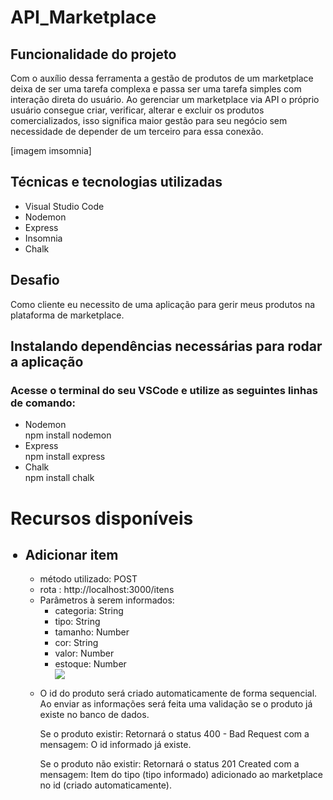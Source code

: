 # API_Marketplace

<h2>Funcionalidade do projeto</h2>

<p>Com o auxílio dessa ferramenta a gestão de produtos de um marketplace deixa de ser uma  tarefa complexa e passa ser uma tarefa simples com interação direta do usuário.
Ao gerenciar um marketplace via API o próprio usuário consegue criar, verificar, alterar e excluir os produtos comercializados, isso significa maior gestão para seu
negócio sem necessidade de depender de um terceiro para essa conexão.</p>

[imagem imsomnia]


<h2>Técnicas e tecnologias utilizadas</h2>

<ul>
<li> Visual Studio Code </li>
<li> Nodemon </li>
<li> Express </li>
<li> Insomnia </li>
<li> Chalk </li>
</ul>

<h2>Desafio</h2>

<p>Como cliente eu necessito de uma aplicação para gerir meus produtos na plataforma de marketplace.</p>

<h2> Instalando dependências necessárias para rodar a aplicação </h2>
<h3>Acesse o terminal do seu VSCode e utilize as seguintes linhas de comando: </h3>

<ul>
<li> Nodemon</li>
             npm install nodemon
<li> Express </li>
           npm install express
<li> Chalk </li>
        npm install chalk
</ul>

<h1>Recursos disponíveis</h1>
<ul>
<h2><li> Adicionar item </h2>
   <ul> <li>método utilizado: POST</li>
        <li>rota : http://localhost:3000/itens</li>
        <li> Parâmetros à serem informados:
        <ul>    
                <li>categoria: String</li>
                <li>tipo: String</li>
                <li>tamanho: Number</li>
                <li>cor: String</li>
                <li>valor: Number</li>
                <li>estoque: Number</li>
 <img src=https://user-images.githubusercontent.com/109998315/187091063-5a91678c-52af-4c74-8d3d-743ddb1309d1.png>
        </ul>
        <li>
        <p> O id do produto será criado automaticamente de forma sequencial.
Ao enviar as informações será feita uma validação se o produto já existe no banco de dados.

Se o produto existir: Retornará o status 400 - Bad Request com a mensagem: O id informado já existe.

Se o produto não existir: Retornará o status 201 Created com a mensagem: Item do tipo (tipo informado) adicionado ao marketplace no id (criado automaticamente).
</p>

                
</ul>
    </li>





